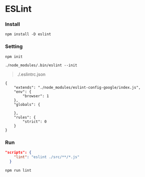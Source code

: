 # ESLint

### Install

```
npm install -D eslint
```

### Setting

```
npm init

./node_modules/.bin/eslint --init
```

> ./.eslintrc.json

```
{
	"extends": "./node_modules/eslint-config-google/index.js",
	"env": {
		"browser": 1
	},
	"globals": {
		
	},
	"rules": {
		"strict": 0
	}
}
```

### Run

```json
"scripts": {
    "lint": "eslint ./src/**/*.js"
  }
```

```
npm run lint
```
